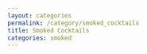 ```yaml
---
layout: categories
permalink: /category/smoked_cocktails
title: Smoked Cocktails
categories: smoked
---
```

